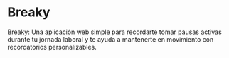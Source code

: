 # Breaky
Breaky: Una aplicación web simple para recordarte tomar pausas activas durante tu jornada laboral y te ayuda a mantenerte en movimiento con recordatorios personalizables.
